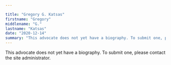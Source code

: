 ```yaml
---

title: "Gregory G. Katsas"
firstname: "Gregory"
middlename: "G."
lastname: "Katsas"
date: "2020-12-14"
summary: "This advocate does not yet have a biography. To submit one, please contact the site administrator."
---
```

This advocate does not yet have a biography. To submit one, please contact the site administrator.

